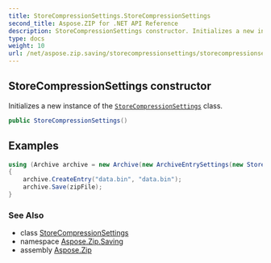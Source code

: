 ```yaml
---
title: StoreCompressionSettings.StoreCompressionSettings
second_title: Aspose.ZIP for .NET API Reference
description: StoreCompressionSettings constructor. Initializes a new instance of the StoreCompressionSettings class
type: docs
weight: 10
url: /net/aspose.zip.saving/storecompressionsettings/storecompressionsettings/
---
```

## StoreCompressionSettings constructor

Initializes a new instance of the [`StoreCompressionSettings`](../) class.

```csharp
public StoreCompressionSettings()
```

## Examples

```csharp
using (Archive archive = new Archive(new ArchiveEntrySettings(new StoreCompressionSettings())))
{
    archive.CreateEntry("data.bin", "data.bin");                   
    archive.Save(zipFile);
}
```

### See Also

* class [StoreCompressionSettings](../)
* namespace [Aspose.Zip.Saving](../../storecompressionsettings/)
* assembly [Aspose.Zip](../../../)


